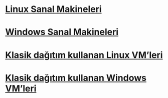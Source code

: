 # [Linux Sanal Makineleri](linux/overview.md)
# [Windows Sanal Makineleri](windows/about.md)
# [Klasik dağıtım kullanan Linux VM’leri](linux/overview.md?toc=%2fazure%2fvirtual-machines%2flinux%2fclassic%2ftoc.json)
# [Klasik dağıtım kullanan Windows VM’leri](windows/about.md?toc=%2fazure%2fvirtual-machines%2fwindows%2fclassic%2ftoc.json)

